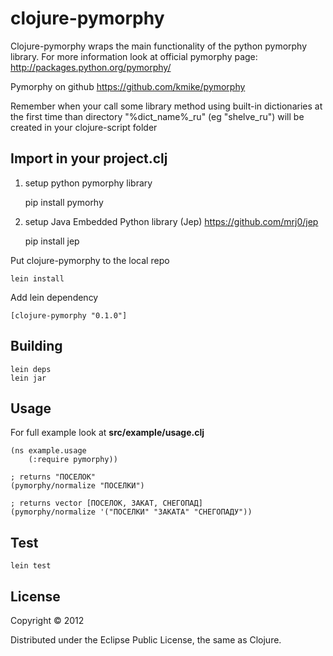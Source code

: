 # clojure-pymorphy

Clojure-pymorphy wraps the main functionality of the python pymorphy library.
For more information look at official pymorphy page: http://packages.python.org/pymorphy/

Pymorphy on github https://github.com/kmike/pymorphy

Remember when your call some library method using built-in dictionaries at the first time
than directory "%dict_name%_ru" (eg "shelve_ru") will be created in your clojure-script folder

## Import in your project.clj

1) setup python pymorphy library 

    pip install pymorhy

2) setup Java Embedded Python library (Jep) https://github.com/mrj0/jep

    pip install jep
    
Put clojure-pymorphy to the local repo

    lein install

Add lein dependency
    
    [clojure-pymorphy "0.1.0"]

## Building

    lein deps
    lein jar

## Usage

For full example look at <b>src/example/usage.clj</b>

    (ns example.usage
        (:require pymorphy))

    ; returns "ПОСЕЛОК"
    (pymorphy/normalize "ПОСЕЛКИ")

    ; returns vector [ПОСЕЛОК, ЗАКАТ, СНЕГОПАД]
    (pymorphy/normalize '("ПОСЕЛКИ" "ЗАКАТА" "СНЕГОПАДУ"))

## Test

    lein test

## License

Copyright © 2012

Distributed under the Eclipse Public License, the same as Clojure.
